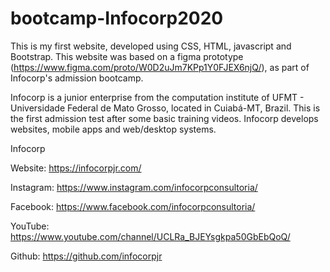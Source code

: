 # bootcamp-Infocorp2020

This is my first website, developed using CSS, HTML, javascript and Bootstrap.	This website was based on a figma prototype (https://www.figma.com/proto/W0D2uJm7KPp1Y0FJEX6njQ/),
as part of Infocorp's admission bootcamp. 

Infocorp is a junior enterprise from the computation institute of UFMT - Universidade Federal de Mato Grosso, located in Cuiabá-MT, Brazil.	This is the first admission test after some basic training videos. Infocorp develops websites, mobile apps and web/desktop systems.

Infocorp 

Website:		https://infocorpjr.com/

Instagram:	https://www.instagram.com/infocorpconsultoria/

Facebook:		https://www.facebook.com/infocorpconsultoria/

YouTube:		https://www.youtube.com/channel/UCLRa_BJEYsgkpa50GbEbQoQ/

Github:			https://github.com/infocorpjr

